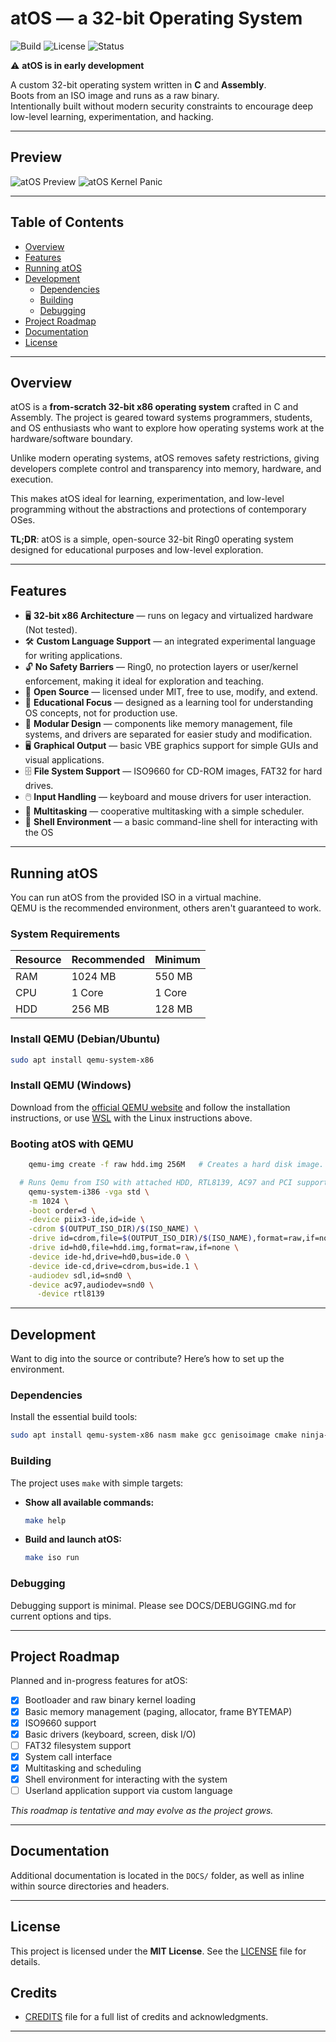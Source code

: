 # atOS — a 32-bit Operating System

![Build](https://img.shields.io/badge/build-passing-brightgreen)
![License](https://img.shields.io/badge/license-MIT-blue)
![Status](https://img.shields.io/badge/status-early--development-orange)

⚠️ **atOS is in early development**  

A custom 32-bit operating system written in **C** and **Assembly**.  
Boots from an ISO image and runs as a raw binary.  
Intentionally built without modern security constraints to encourage deep low-level learning, experimentation, and hacking.

---

## Preview

![atOS Preview](DOCS/IMAGES/PREVIEW.png)
![atOS Kernel Panic](DOCS/IMAGES/PANIC.png)

---

## Table of Contents

- [Overview](#overview)
- [Features](#features)
- [Running atOS](#running-atos)
- [Development](#development)
  - [Dependencies](#dependencies)
  - [Building](#building)
  - [Debugging](#debugging)
- [Project Roadmap](#project-roadmap)
- [Documentation](#documentation)
- [License](#license)

---

## Overview

atOS is a **from-scratch 32-bit x86 operating system** crafted in C and Assembly.
The project is geared toward systems programmers, students, and OS enthusiasts who want to explore how operating systems work at the hardware/software boundary.

Unlike modern operating systems, atOS removes safety restrictions, giving developers complete control and transparency into memory, hardware, and execution.

This makes atOS ideal for learning, experimentation, and low-level programming without the abstractions and protections of contemporary OSes.

**TL;DR**: atOS is a simple, open-source 32-bit Ring0 operating system designed for educational purposes and low-level exploration.

---

## Features

- 🖥️ **32-bit x86 Architecture** — runs on legacy and virtualized hardware (Not tested).
- 🛠️ **Custom Language Support** — an integrated experimental language for writing applications.
- 🔓 **No Safety Barriers** — Ring0, no protection layers or user/kernel enforcement, making it ideal for exploration and teaching.
- 📖 **Open Source** — licensed under MIT, free to use, modify, and extend.
- 🐧 **Educational Focus** — designed as a learning tool for understanding OS concepts, not for production use.
- 🧩 **Modular Design** — components like memory management, file systems, and drivers are separated for easier study and modification.
- 🖥️ **Graphical Output** — basic VBE graphics support for simple GUIs and visual applications.
- 🗄️ **File System Support** — ISO9660 for CD-ROM images, FAT32 for hard drives.
- 🖱️ **Input Handling** — keyboard and mouse drivers for user interaction.
- 🐢 **Multitasking** — cooperative multitasking with a simple scheduler.
- 🐚 **Shell Environment** — a basic command-line shell for interacting with the OS

---

## Running atOS

You can run atOS from the provided ISO in a virtual machine.  
QEMU is the recommended environment, others aren't guaranteed to work.

### System Requirements

| Resource | Recommended | Minimum |
| -------- | ----------- | ------- |
| RAM      | 1024 MB     | 550 MB   |
| CPU      | 1 Core      | 1 Core  |
| HDD      | 256 MB      | 128 MB  |

### Install QEMU (Debian/Ubuntu)

```bash
sudo apt install qemu-system-x86
````

### Install QEMU (Windows)

Download from the [official QEMU website](https://www.qemu.org/download/#windows) and follow the installation instructions, or use [WSL](https://learn.microsoft.com/en-us/windows/wsl/install) with the Linux instructions above.

### Booting atOS with QEMU

```bash
	qemu-img create -f raw hdd.img 256M   # Creates a hard disk image.

  # Runs Qemu from ISO with attached HDD, RTL8139, AC97 and PCI support
	qemu-system-i386 -vga std \
    -m 1024 \
    -boot order=d \
    -device piix3-ide,id=ide \
    -cdrom $(OUTPUT_ISO_DIR)/$(ISO_NAME) \
    -drive id=cdrom,file=$(OUTPUT_ISO_DIR)/$(ISO_NAME),format=raw,if=none \
    -drive id=hd0,file=hdd.img,format=raw,if=none \
    -device ide-hd,drive=hd0,bus=ide.0 \
    -device ide-cd,drive=cdrom,bus=ide.1 \
    -audiodev sdl,id=snd0 \
    -device ac97,audiodev=snd0 \
	  -device rtl8139
```

---

## Development

Want to dig into the source or contribute? Here’s how to set up the environment.

### Dependencies

Install the essential build tools:

```bash
sudo apt install qemu-system-x86 nasm make gcc genisoimage cmake ninja-build
```

### Building

The project uses `make` with simple targets:

* **Show all available commands:**

  ```bash
  make help
  ```

* **Build and launch atOS:**

  ```bash
  make iso run
  ```

### Debugging

Debugging support is minimal.
Please see DOCS/DEBUGGING.md for current options and tips.

---

## Project Roadmap

Planned and in-progress features for atOS:

* [x] Bootloader and raw binary kernel loading
* [x] Basic memory management (paging, allocator, frame BYTEMAP)
* [X] ISO9660 support
* [X] Basic drivers (keyboard, screen, disk I/O)
* [ ] FAT32 filesystem support
* [X] System call interface
* [X] Multitasking and scheduling
* [X] Shell environment for interacting with the system
* [ ] Userland application support via custom language

*This roadmap is tentative and may evolve as the project grows.*

---

## Documentation

Additional documentation is located in the `DOCS/` folder, as well as inline within source directories and headers.

---

## License

This project is licensed under the **MIT License**.
See the [LICENSE](LICENSE) file for details.

## Credits

- [CREDITS](CREDITS) file for a full list of credits and acknowledgments.
 
---
